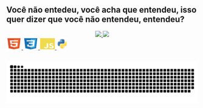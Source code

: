 ## Você não entedeu, você acha que entendeu, isso quer dizer que você não entendeu, entendeu?

<div align="center">
  <a href="https://github.com/ultiiy">
  <img height="180em" src="https://github-readme-stats.vercel.app/api?username=ultiiy&theme=github_dark&show_icons=true&locale=pt-BR&layout=compact">
  <img height="180em" src="https://github-readme-stats.vercel.app/api/top-langs/?username=Ultiiy&langs_count=7&theme=github_dark&locale=pt-BR&layout=compact">
</div>

<div style="display: inline_block">
  <img aling="center" title="HTML5" height="30" width="40" src="https://raw.githubusercontent.com/devicons/devicon/master/icons/html5/html5-original.svg">
  <img aling="center" title="CSS3" height="30" width="40" src="https://raw.githubusercontent.com/devicons/devicon/master/icons/css3/css3-original.svg"> 
  <img aling="center" title="JavaSript" height="30" width="40" src="https://raw.githubusercontent.com/devicons/devicon/master/icons/javascript/javascript-plain.svg">
  <img aling="center" title="Python" height="30" whidth="40" src="https://raw.githubusercontent.com/devicons/devicon/master/icons/python/python-original.svg">
</div>

  ##
 
<div>
 
 ![Snake animation](https://github.com/Platane/snk/raw/output/github-contribution-grid-snake.svg)
 
</div>
